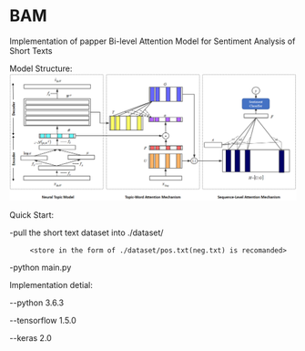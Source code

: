 # BAM
Implementation of papper Bi-level Attention Model for Sentiment Analysis of Short Texts

Model Structure:
![image](https://github.com/Alex-sanda/bam/blob/master/images/BAM.png)

Quick Start:

  -pull the short text dataset into ./dataset/
  
         <store in the form of ./dataset/pos.txt(neg.txt) is recomanded>
  
  -python main.py 
 
 Implementation detial:
 
 --python 3.6.3
 
 --tensorflow 1.5.0
 
 --keras 2.0
